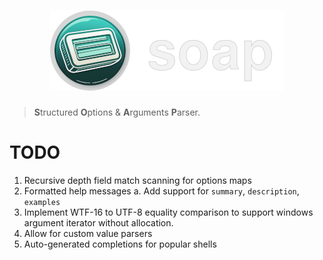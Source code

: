 <h1 align="center">
  <img src="assets/soap_banner.png" />
</h1>

> **S**tructured **O**ptions & **A**rguments **P**arser.

# TODO

1. Recursive depth field match scanning for options maps
2. Formatted help messages
  a. Add support for `summary`, `description`, `examples`
3. Implement WTF-16 to UTF-8 equality comparison to support windows argument
   iterator without allocation.
4. Allow for custom value parsers
5. Auto-generated completions for popular shells
